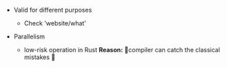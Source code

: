 - Valid for different purposes
  - Check 'website/what'

- Parallelism
    - low-risk operation in Rust
      **Reason:** 🧠compiler can catch the classical mistakes 🧠